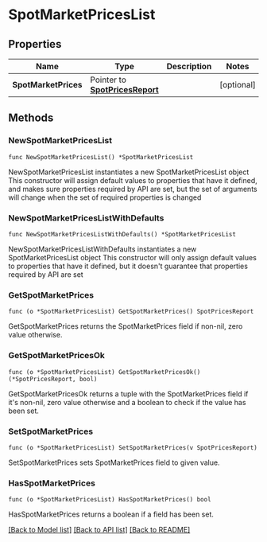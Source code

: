 # SpotMarketPricesList

## Properties

Name | Type | Description | Notes
------------ | ------------- | ------------- | -------------
**SpotMarketPrices** | Pointer to [**SpotPricesReport**](SpotPricesReport.md) |  | [optional] 

## Methods

### NewSpotMarketPricesList

`func NewSpotMarketPricesList() *SpotMarketPricesList`

NewSpotMarketPricesList instantiates a new SpotMarketPricesList object
This constructor will assign default values to properties that have it defined,
and makes sure properties required by API are set, but the set of arguments
will change when the set of required properties is changed

### NewSpotMarketPricesListWithDefaults

`func NewSpotMarketPricesListWithDefaults() *SpotMarketPricesList`

NewSpotMarketPricesListWithDefaults instantiates a new SpotMarketPricesList object
This constructor will only assign default values to properties that have it defined,
but it doesn't guarantee that properties required by API are set

### GetSpotMarketPrices

`func (o *SpotMarketPricesList) GetSpotMarketPrices() SpotPricesReport`

GetSpotMarketPrices returns the SpotMarketPrices field if non-nil, zero value otherwise.

### GetSpotMarketPricesOk

`func (o *SpotMarketPricesList) GetSpotMarketPricesOk() (*SpotPricesReport, bool)`

GetSpotMarketPricesOk returns a tuple with the SpotMarketPrices field if it's non-nil, zero value otherwise
and a boolean to check if the value has been set.

### SetSpotMarketPrices

`func (o *SpotMarketPricesList) SetSpotMarketPrices(v SpotPricesReport)`

SetSpotMarketPrices sets SpotMarketPrices field to given value.

### HasSpotMarketPrices

`func (o *SpotMarketPricesList) HasSpotMarketPrices() bool`

HasSpotMarketPrices returns a boolean if a field has been set.


[[Back to Model list]](../README.md#documentation-for-models) [[Back to API list]](../README.md#documentation-for-api-endpoints) [[Back to README]](../README.md)


